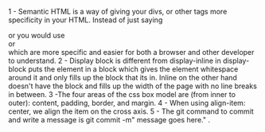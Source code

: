 1 - Semantic HTML is a way of giving your divs, or other tags more specificity in your HTML. Instead of just saying <div> or <span>
you would use <section> or <article> which are more specific and easier for both a browser and other developer to understand.
2 - Display block is different from display-inline in  display-block puts the element in a block which gives the element whitespace around it and only fills up the block that its in. Inline on the other hand doesn't have the block and fills up the width of the page with no line breaks in between.
3 -The four areas of the css box model are (from inner to outer): content, padding, border, and margin.
4 - When using align-item: center, we align the item on the cross axis.
5 - The git command to commit and write a message is git commit -m" message goes here." .
